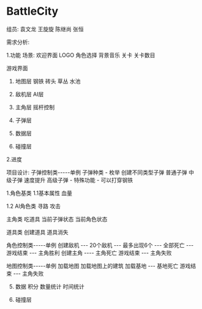 BattleCity
==========
组员:
袁文龙
王旋旋
陈继尚
张恒


需求分析:

1.功能
场景:
欢迎界面
 LOGO
 角色选择
 背景音乐
关卡
 关卡数目
 
游戏界面

1. 地图层
 钢铁
 砖头
 草丛
 水池
  
2. 敌机层
 AI层
 
3. 主角层
 摇杆控制

4. 子弹层

5. 数据层

6. 碰撞层


2.进度


项目设计:
子弹控制类-----单例
 子弹种类 - 枚举
   创建不同类型子弹
 普通子弹
 中级子弹 速度提升 
 高级子弹 - 特殊功能 - 可以打穿钢铁
 
1.角色基类
 1.1基本属性
    血量
    
 1.2 AI角色类
   寻路
   攻击
 
 主角类
   吃道具
   当前子弹状态
   当前角色状态

 道具类
   创建道具
   道具消失

角色控制类-----单例
 创建敌机 --- 20个敌机 --- 最多出现6个 --- 全部死亡 --- 游戏结束 --- 主角胜利
 创建主角 ---- 主角死亡 游戏结束  --- 主角失败
 
地图控制类-----单例
 加载地图
 加载地图上的建筑
 加载基地  --- 基地死亡 游戏结束 --- 主角失败
 
5. 数据
  积分
  数量统计
  时间统计

6. 碰撞层

 

